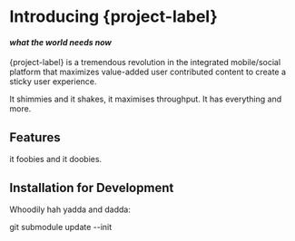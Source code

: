 # Introducing {project-label}

#### _what the world needs now_

{project-label} is a tremendous revolution in the integrated mobile/social platform that maximizes value-added user contributed content to create a sticky user experience.

It shimmies and it shakes, it maximises throughput.  It has everything and more.


## Features

 it foobies and it doobies.


##  Installation for Development

Whoodily hah yadda and dadda:

  git submodule update --init
